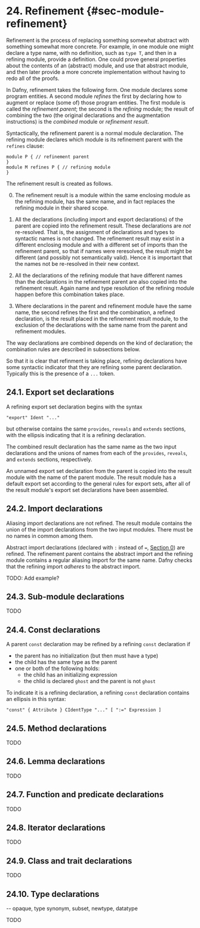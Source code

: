 # 24. Refinement {#sec-module-refinement}

Refinement is the process of replacing something somewhat abstract with something somewhat more concrete.
For example, in one module one might declare a type name, with no definition,
such as `type T`, and then in a refining module, provide a definition. 
One could prove general properties about the contents of an (abstract) module,
and use that abstract module, and then later provide a more concrete implementation without having to redo all of the proofs.

In Dafny, refinement takes the following form. One module
declares some program entities. A second module _refines_ the first by
declaring how to augment or replace (some of) those program entities.
The first module is called the _refinement parent_; the second is the
_refining_ module; the result of combining the two (the original declarations
and the augmentation instructions) is the _combined_ module or _refinement result_.

Syntactically, the refinement parent is a normal module declaration.
The refining module declares which module is its refinement parent with the
`refines` clause:
```
module P { // refinement parent
}
module M refines P { // refining module
}
```

The refinement result is created as follows.

0) The refinement result is a module within the same enclosing module as the
refining module, has the same name, and in fact replaces the refining module  in their shared scope.

1) All the declarations (including import and export declarations) of the parent are copied into the refinement result.
These declarations are _not_ re-resolved. That is, the assignment of 
declarations and types to syntactic names is not changed. The refinement 
result may exist in a different enclosing module and with a different set of
imports than the refinement parent, so that if names were reresolved, the 
result might be different (and possibly not semantically valid).
Hence it is important that the names not be re-resolved in their new context.

2) All the declarations of the refining module that have different names
than the declarations in the refinement parent are also copied into the 
refinement result. Again name and type resolution of the refining module
happen before this combination takes place.

3) Where declarations in the parent and refinement module have the same name,
the second refines the first and the combination, a refined declaration, is
the result placed in the refinement result module, to the exclusion of the
declarations with the same name from the parent and refinement modules.

The way declarations are combined depends on the kind of declaration;
the combination rules are described in subsections below.

So that it is clear that refinment is taking place, refining declarations
have some syntactic indicator that they are refining some parent declaration.
Typically this is the presence of a `...` token.

## 24.1. Export set declarations

A refining export set declaration begins with the syntax
```grammar
"export" Ident "..." 
```
but otherwise contains the same `provides`, `reveals` and `extends` sections,
with the ellipsis indicating that it is a refining declaration.

The combined result declaration has the same name as the two input declarations and the unions of names from each of the `provides`, `reveals`, and `extends`
sections, respectively.

An unnamed export set declaration from the parent is copied into the result
module with the name of the parent module. The result module has a default
export set according to the general rules for export sets, after all of 
the result module's export set declarations have been assembled.

## 24.2. Import declarations

Aliasing import declarations are not refined. The result module contains the union
of the import declarations from the two input modules.
There must be no names in common among them.

Abstract import declarations (declared with `:` instead of `=`, [Section 0](#sec-module-abstraction)) are refined. The refinement parent contains the 
abstract import and the refining module contains a regular aliasing
import for the same name. Dafny checks that the refining import _adheres_ to
the abstract import.

TODO: Add example?
## 24.3. Sub-module declarations

TODO

## 24.4. Const declarations

A parent `const` declaration may be refined by a refining `const` declaration
if

* the parent has no initialization (but then must have a type)
* the child has the same type as the parent
* one or both of the following holds:
   * the child has an initializing expression
   * the chlid is declared `ghost` and the parent is not `ghost`

To indicate it is a refining declaration, a refining `const` declaration
contains an ellipsis in this syntax:
```grammar
"const" { Attribute } CIdentType "..." [ ":=" Expression ]
```

## 24.5. Method declarations

TODO

## 24.6. Lemma declarations

TODO

## 24.7. Function and predicate declarations

TODO

## 24.8. Iterator declarations

TODO

## 24.9. Class and trait declarations

TODO

## 24.10. Type declarations
-- opaque, type synonym, subset, newtype, datatype

TODO

